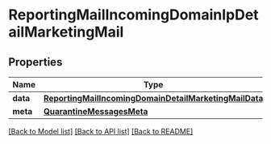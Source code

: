 # ReportingMailIncomingDomainIpDetailMarketingMail

## Properties
Name | Type | Description | Notes
------------ | ------------- | ------------- | -------------
**data** | [**ReportingMailIncomingDomainDetailMarketingMailData**](ReportingMailIncomingDomainDetailMarketingMailData.md) |  | [optional] 
**meta** | [**QuarantineMessagesMeta**](QuarantineMessagesMeta.md) |  | [optional] 

[[Back to Model list]](../README.md#documentation-for-models) [[Back to API list]](../README.md#documentation-for-api-endpoints) [[Back to README]](../README.md)

